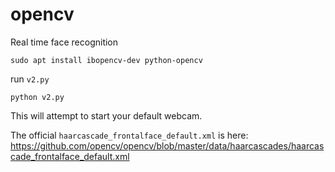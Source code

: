 # opencv

Real time face recognition

```
sudo apt install ibopencv-dev python-opencv
```

run ```v2.py```

```
python v2.py
```

This will attempt to start your default webcam.

The official ```haarcascade_frontalface_default.xml``` is here:
https://github.com/opencv/opencv/blob/master/data/haarcascades/haarcascade_frontalface_default.xml
